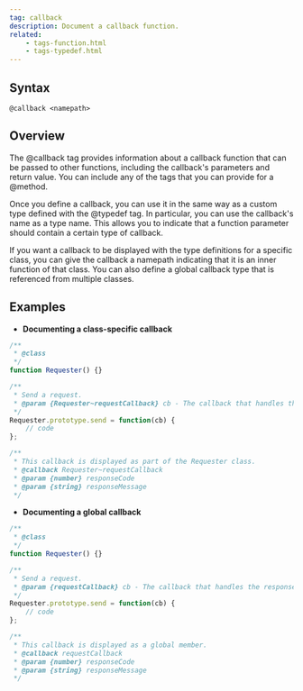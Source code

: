 ```yaml
---
tag: callback
description: Document a callback function.
related:
    - tags-function.html
    - tags-typedef.html
---
```


## Syntax

`@callback <namepath>`


## Overview

The @callback tag provides information about a callback function that can be passed to other
functions, including the callback's parameters and return value. You can include any of the tags
that you can provide for a @method.

Once you define a callback, you can use it in the same way as a custom type defined with the
@typedef tag. In particular, you can use the callback's name as a type name. This allows you to
indicate that a function parameter should contain a certain type of callback.

If you want a callback to be displayed with the type definitions for a specific class, you can give
the callback a namepath indicating that it is an inner function of that class. You can also define a
global callback type that is referenced from multiple classes.


## Examples

* **Documenting a class-specific callback**

```js
/**
 * @class
 */
function Requester() {}

/**
 * Send a request.
 * @param {Requester~requestCallback} cb - The callback that handles the response.
 */
Requester.prototype.send = function(cb) {
    // code
};

/**
 * This callback is displayed as part of the Requester class.
 * @callback Requester~requestCallback
 * @param {number} responseCode
 * @param {string} responseMessage
 */
```


* **Documenting a global callback**

```js
/**
 * @class
 */
function Requester() {}

/**
 * Send a request.
 * @param {requestCallback} cb - The callback that handles the response.
 */
Requester.prototype.send = function(cb) {
    // code
};

/**
 * This callback is displayed as a global member.
 * @callback requestCallback
 * @param {number} responseCode
 * @param {string} responseMessage
 */
```

